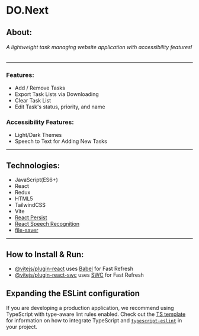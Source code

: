 # DO.Next

## About:
###### *A lightweight task managing website application with accessibility features!*
---
### Features: 
  - Add / Remove Tasks
  - Export Task Lists via Downloading
  - Clear Task List
  - Edit Task's status, priority, and name
### Accessibility Features:
  - Light/Dark Themes
  - Speech to Text for Adding New Tasks
---------------------------------------------------------------------------------------
## Technologies:
  - JavaScript(ES6+)
  - React
  - Redux
  - HTML5
  - TailwindCSS
  - Vite
  - [React Persist](https://www.npmjs.com/package/redux-persist)
  - [React Speech Recognition](https://www.npmjs.com/package/react-speech-recognition)
  - [file-saver](https://www.npmjs.com/package/file-saver)
---------------------------------------------------------------------------------------
## How to Install & Run:



- [@vitejs/plugin-react](https://github.com/vitejs/vite-plugin-react/blob/main/packages/plugin-react) uses [Babel](https://babeljs.io/) for Fast Refresh
- [@vitejs/plugin-react-swc](https://github.com/vitejs/vite-plugin-react/blob/main/packages/plugin-react-swc) uses [SWC](https://swc.rs/) for Fast Refresh

## Expanding the ESLint configuration

If you are developing a production application, we recommend using TypeScript with type-aware lint rules enabled. Check out the [TS template](https://github.com/vitejs/vite/tree/main/packages/create-vite/template-react-ts) for information on how to integrate TypeScript and [`typescript-eslint`](https://typescript-eslint.io) in your project.
